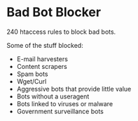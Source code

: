 Bad Bot Blocker
===============

240 htaccess rules to block bad bots.

Some of the stuff blocked:

- E-mail harvesters
- Content scrapers
- Spam bots
- Wget/Curl
- Aggressive bots that provide little value
- Bots without a useragent
- Bots linked to viruses or malware
- Government surveillance bots
